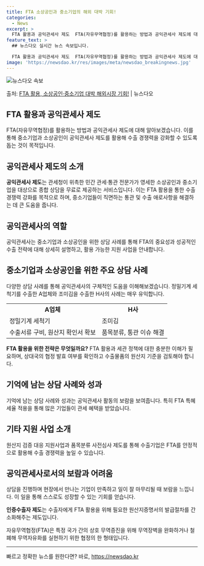 ```yaml
---
title: FTA 소상공인과 중소기업의 해외 대박 기회!
categories:
  - News
excerpt: >
  FTA 활용과 공익관세사 제도  FTA(자유무역협정)를 활용하는 방법과 공익관세사 제도에 대해 알아보겠습니다…
feature_text: >
  ## 뉴스다오 실시간 뉴스 속보입니다.

  FTA 활용과 공익관세사 제도  FTA(자유무역협정)를 활용하는 방법과 공익관세사 제도에 대해 알아보겠습니다…
image: 'https://newsdao.kr/res/images/meta/newsdao_breakingnews.jpg'
---
```


![뉴스다오 속보](https://newsdao.kr/res/images/meta/newsdao_breakingnews.jpg)

<p>출처: <a href="https://newsdao.kr/4574" rel="dofollow">FTA 활용, 소상공인·중소기업 대박 해외시장 기회!</a> | 뉴스다오</p>

<h2 data-ke-size="size26">FTA 활용과 공익관세사 제도</h2>
<p data-ke-size="size16">FTA(자유무역협정)를 활용하는 방법과 공익관세사 제도에 대해 알아보겠습니다. 이를 통해 중소기업과 소상공인이 공익관세사 제도를 활용해 수출 경쟁력을 강화할 수 있도록 돕는 것이 목적입니다.</p>

<h2 data-ke-size="size23">공익관세사 제도의 소개</h2>
<p data-ke-size="size16"><b>공익관세사 제도</b>는 관세청이 위촉한 민간 관세·통관 전문가가 영세한 소상공인과 중소기업을 대상으로 종합 상담을 무료로 제공하는 서비스입니다. 이는 FTA 활용을 통한 수출 경쟁력 강화를 목적으로 하며, 중소기업들이 직면하는 통관 및 수출 애로사항을 해결하는 데 큰 도움을 줍니다.</p>

<h2 data-ke-size="size23">공익관세사의 역할</h2>
<p data-ke-size="size16">공익관세사는 중소기업과 소상공인을 위한 상담 사례를 통해 FTA의 중요성과 성공적인 수출 전략에 대해 상세히 설명하고, 활용 가능한 지원 사업을 안내합니다.</p>

<h2 data-ke-size="size23">중소기업과 소상공인을 위한 주요 상담 사례</h2>
<p data-ke-size="size16">다양한 상담 사례를 통해 공익관세사의 구체적인 도움을 이해해보겠습니다. 정밀기계 세척기를 수출한 A업체와 조미김을 수출한 H사의 사례는 매우 유익합니다.</p>

<table>
    <tr>
        <td style="text-align: center; height: 17px;"><b>A업체</b></td>
        <td style="text-align: center; height: 17px;"><b>H사</b></td>
    </tr>
    <tr>
        <td>정밀기계 세척기</td>
        <td>조미김</td>
    </tr>
    <tr>
        <td>수출서류 구비, 원산지 확인서 확보</td>
        <td>품목분류, 통관 이슈 해결</td>
    </tr>
</table>

<p data-ke-size="size16"><b>FTA 활용을 위한 전략은 무엇일까요?</b> FTA 활용과 세관 정책에 대한 충분한 이해가 필요하며, 상대국의 협정 발효 여부를 확인하고 수출물품의 원산지 기준을 검토해야 합니다.</p>

<h2 data-ke-size="size23">기억에 남는 상담 사례와 성과</h2>
<p data-ke-size="size16">기억에 남는 상담 사례와 성과는 공익관세사 활동의 보람을 보여줍니다. 특히 FTA 특혜세율 적용을 통해 많은 기업들이 관세 혜택을 받았습니다.</p>

<h2 data-ke-size="size23">기타 지원 사업 소개</h2>
<p data-ke-size="size16">원산지 검증 대응 지원사업과 품목분류 사전심사 제도를 통해 수출기업은 FTA를 안정적으로 활용해 수출 경쟁력을 높일 수 있습니다.</p>

<h2 data-ke-size="size23">공익관세사로서의 보람과 어려움</h2>
<p data-ke-size="size16">상담을 진행하며 현장에서 만나는 기업이 만족하고 일이 잘 마무리될 때 보람을 느낍니다. 이 일을 통해 스스로도 성장할 수 있는 기회를 얻습니다.</p>
<p data-ke-size="size16"><b>인증수출자 제도</b>는 수출자에게 FTA 활용을 위해 필요한 원산지증명서의 발급절차를 간소화해주는 제도입니다.</p>

<p data-ke-size="size16">자유무역협정(FTA)은 특정 국가 간의 상호 무역증진을 위해 무역장벽을 완화하거나 철폐해 무역자유화를 실현하기 위한 협정의 한 형태입니다.</p>

<hr> 

빠르고 정확한 뉴스를 원한다면? 바로, <a href="https://newsdao.kr" rel="dofollow">https://newsdao.kr</a>


    
